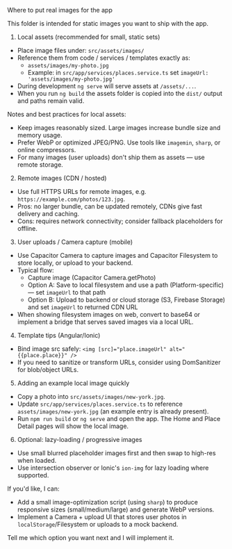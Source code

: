 Where to put real images for the app

This folder is intended for static images you want to ship with the app.

1) Local assets (recommended for small, static sets)
- Place image files under: `src/assets/images/`
- Reference them from code / services / templates exactly as:
  - `assets/images/my-photo.jpg`
  - Example: in `src/app/services/places.service.ts` set `imageUrl: 'assets/images/my-photo.jpg'`
- During development `ng serve` will serve assets at `/assets/...`.
- When you run `ng build` the assets folder is copied into the `dist/` output and paths remain valid.

Notes and best practices for local assets:
- Keep images reasonably sized. Large images increase bundle size and memory usage.
- Prefer WebP or optimized JPEG/PNG. Use tools like `imagemin`, `sharp`, or online compressors.
- For many images (user uploads) don't ship them as assets — use remote storage.

2) Remote images (CDN / hosted)
- Use full HTTPS URLs for remote images, e.g. `https://example.com/photos/123.jpg`.
- Pros: no larger bundle, can be updated remotely, CDNs give fast delivery and caching.
- Cons: requires network connectivity; consider fallback placeholders for offline.

3) User uploads / Camera capture (mobile)
- Use Capacitor Camera to capture images and Capacitor Filesystem to store locally, or upload to your backend.
- Typical flow:
  - Capture image (Capacitor Camera.getPhoto)
  - Option A: Save to local filesystem and use a path (Platform-specific) — set `imageUrl` to that path
  - Option B: Upload to backend or cloud storage (S3, Firebase Storage) and set `imageUrl` to returned CDN URL
- When showing filesystem images on web, convert to base64 or implement a bridge that serves saved images via a local URL.

4) Template tips (Angular/Ionic)
- Bind image src safely: `<img [src]="place.imageUrl" alt="{{place.place}}" />`
- If you need to sanitize or transform URLs, consider using DomSanitizer for blob/object URLs.

5) Adding an example local image quickly
- Copy a photo into `src/assets/images/new-york.jpg`.
- Update `src/app/services/places.service.ts` to reference `assets/images/new-york.jpg` (an example entry is already present).
- Run `npm run build` or `ng serve` and open the app. The Home and Place Detail pages will show the local image.

6) Optional: lazy-loading / progressive images
- Use small blurred placeholder images first and then swap to high-res when loaded.
- Use intersection observer or Ionic's `ion-img` for lazy loading where supported.

If you'd like, I can:
- Add a small image-optimization script (using `sharp`) to produce responsive sizes (small/medium/large) and generate WebP versions.
- Implement a Camera + upload UI that stores user photos in `localStorage`/Filesystem or uploads to a mock backend.

Tell me which option you want next and I will implement it.
